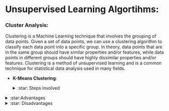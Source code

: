 
# Unsupervised Learning Algortihms:


### Cluster Analysis:

   Clustering is a Machine Learning technique that involves the grouping of data points. Given a set of data points, we can use a clustering algorithm to classify each data point into a specific group. In theory, data points that are in the same group should have similar properties and/or features, while data points in different groups should have highly dissimilar properties and/or features. Clustering is a method of unsupervised learning and is a common technique for statistical data analysis used in many fields.

   - **K-Means Clustering**:
   
     <details><summary> :star: Steps involved </summary>
      
     - To begin, we first select a number of classes/groups to use and randomly initialize their respective center points. To figure            out the number of classes to use, it’s good to take a quick look at the data and try to identify any distinct groupings.**The            center points are vectors of the same length as each data point vector and are the “X’s” in the graph.**
     - Each data point is classified by computing the distance between that point and each group center, and then classifying the              point to be in the group whose center is closest to it.
     - Based on these classified points, we recompute the group center by taking the mean of all the vectors in the group.
     - Repeat these steps for a set number of iterations or until the group centers don’t change much between iterations. You can              also opt to randomly initialize the group centers a few times, and then select the run that looks like it provided the best              results. 
       </details>
   
     <details><summary> :star:Advantages </summary>
      
     -  it’s pretty fast
     -  we’re really doing is computing the distances between points and group centers; very few computations! It thus has a linear             complexity O(n) 
      </details>
      
     
     <details><summary> :star: Disadvantages </summary>
      
     - you have to select how many groups/classes there are. This isn’t always trivial and ideally with a clustering algorithm we’d want           it to figure those out for us because the point of it is to gain some insight from the data. 
     - K-means also starts with a random choice of cluster centers and therefore it may yield different clustering results on different           runs of the algorithm. Thus, the results may not be repeatable and lack consistency.
        
       </details>
